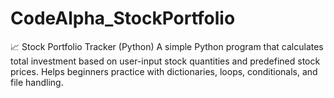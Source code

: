 # CodeAlpha_StockPortfolio
📈 Stock Portfolio Tracker (Python) A simple Python program that calculates total investment based on user-input stock quantities and predefined stock prices. Helps beginners practice with dictionaries, loops, conditionals, and file handling.
